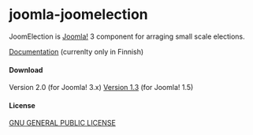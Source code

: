 joomla-joomelection
===================

JoomElection is [Joomla!](http://www.joomla.org/) 3 component for arraging small scale elections.

[Documentation](https://github.com/anttikekki/joomla-joomelection/wiki) (currenlty only in Finnish)

#### Download
Version 2.0 (for Joomla! 3.x)
[Version 1.3](https://github.com/anttikekki/joomla-joomelection/releases/tag/1.3) (for Joomla! 1.5)

#### License
[GNU GENERAL PUBLIC LICENSE](http://www.gnu.org/copyleft/gpl.html)
